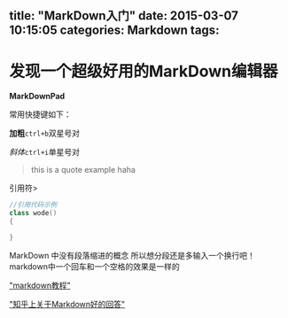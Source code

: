 title: "MarkDown入门"
date: 2015-03-07 10:15:05
categories: Markdown
tags:
---
# 发现一个超级好用的MarkDown编辑器 #
**MarkDownPad**

常用快捷键如下：

**加粗**`ctrl+b`双星号对

*斜体*`ctrl+i`单星号对
> this is a quote example
> haha

引用符>

```c++
//引用代码示例
class wode()
{

}
```
MarkDown 中没有段落缩进的概念
所以想分段还是多输入一个换行吧！markdown中一个回车和一个空格的效果是一样的  

["markdown教程"](http://wowubuntu.com/markdown/basic.html ) 

["知乎上关于Markdown好的回答"](http://www.zhihu.com/question/20409634 )